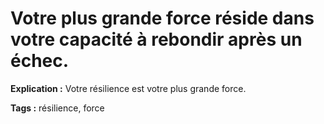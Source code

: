 # Votre plus grande force réside dans votre capacité à rebondir après un échec.

**Explication :** Votre résilience est votre plus grande force.

**Tags :** résilience, force
